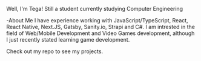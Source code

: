 Well, I'm Tega!
Still a student currently studying Computer Engineering

-About Me
I have experience working with JavaScript/TypeScript, React, React Native, Next.JS, Gatsby, Sanity.io, Strapi and C#.
I am intrested in the field of Web/Mobile Development and Video Games development, although I just recently stated learning game development.

Check out my repo to see my projects.


<!---
Tegacreatives/Tegacreatives is a ✨ special ✨ repository because its `README.md` (this file) appears on your GitHub profile.
You can click the Preview link to take a look at your changes.
--->
